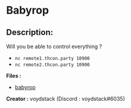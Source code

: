 
# Babyrop
## Description:
Will you be able to control everything ?

- `nc remote1.thcon.party 10900`
- `nc remote2.thcon.party 10900`

**Files :**
- [babyrop](https://challenges.thcon.party/pwn-voydstack-babyrop/babyrop)

**Creator :**
voydstack (Discord : voydstack#6035)

